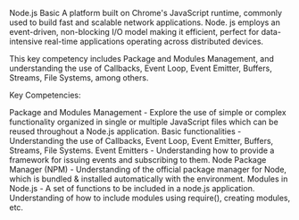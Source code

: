 Node.js
Basic
A platform built on Chrome's JavaScript runtime, commonly used to build fast and scalable network applications. Node. js employs an event-driven, non-blocking I/O model making it efficient, perfect for data-intensive real-time applications operating across distributed devices.

This key competency includes Package and Modules Management, and understanding the use of Callbacks, Event Loop, Event Emitter, Buffers, Streams, File Systems, among others. 

Key Competencies:

Package and Modules Management - Explore the use of simple or complex functionality organized in single or multiple JavaScript files which can be reused throughout a Node.js application. 
Basic functionalities - Understanding the use of Callbacks, Event Loop, Event Emitter, Buffers, Streams, File Systems. 
Event Emitters - Understanding how to provide a framework for issuing events and subscribing to them.
Node Package Manager (NPM) - Understanding of the official package manager for Node, which is bundled & installed automatically with the environment.
Modules in Node.js - A set of functions to be included in a node.js application. Understanding of how to include modules using require(), creating modules, etc. 

